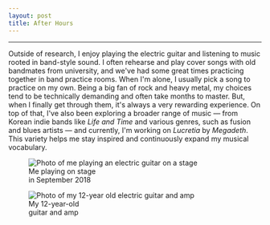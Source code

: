 ```yaml
---
layout: post
title: After Hours
---
```


-----
<div class="text-image-wrapper">
  <div class="text-content">
    <p>
      Outside of research, I enjoy playing the electric guitar and listening to music rooted in band-style sound.
      I often rehearse and play cover songs with old bandmates from university, and we've had some great times practicing together in band practice rooms.
      When I'm alone, I usually pick a song to practice on my own.
      Being a big fan of rock and heavy metal, my choices tend to be technically demanding and often take months to master.
      But, when I finally get through them, it's always a very rewarding experience.
      On top of that, I've also been exploring a broader range of music — from Korean indie bands like <em>Life and Time</em> and various genres, such as fusion and blues artists — and currently, I'm working on <em>Lucretia</em> by <em>Megadeth</em>.
      This variety helps me stay inspired and continuously expand my musical vocabulary.
    </p>
  </div>
  <div class="image-content">
    <figure>
      <img src="assets/me_at_stage.png" alt="Photo of me playing an electric guitar on a stage">
      <figcaption>Me playing on stage<br>in September 2018</figcaption>
    </figure>
    <figure>
      <img src="assets/guitar&amp_full.jpg" alt="Photo of my 12-year old electric guitar and amp">
      <figcaption>My 12-year-old<br>guitar and amp</figcaption>
    </figure>
  </div>
</div>
